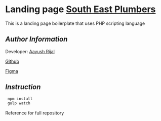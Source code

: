 # Landing page [South East Plumbers](https://localsoutheastplumbermelbourne.com.au/)

This is a landing page boilerplate that uses PHP scripting language

## _Author Information_

Developer: [Aayush Rijal](https://www.aayushrijal.info)

[Github](https://github.com/aayushrijal91/southeast_plumber)

[Figma](https://www.figma.com/file/0KEuBXOMhUV3eq8O1xAJGJ/Mister-Plumber-%26-On-Call?type=design&node-id=0-1&mode=design&t=BwUj0hvcu8eMJWHQ-0)

## _Instruction_

```bash
 npm install
 gulp watch
 ```

Reference for full repository
